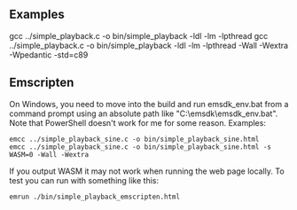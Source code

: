 Examples
--------
gcc ../simple_playback.c -o bin/simple_playback -ldl -lm -lpthread
gcc ../simple_playback.c -o bin/simple_playback -ldl -lm -lpthread -Wall -Wextra -Wpedantic -std=c89
    
Emscripten
----------
On Windows, you need to move into the build and run emsdk_env.bat from a command prompt using an absolute
path like "C:\emsdk\emsdk_env.bat". Note that PowerShell doesn't work for me for some reason. Examples:

    emcc ../simple_playback_sine.c -o bin/simple_playback_sine.html
    emcc ../simple_playback_sine.c -o bin/simple_playback_sine.html -s WASM=0 -Wall -Wextra
    
If you output WASM it may not work when running the web page locally. To test you can run with something
like this:

    emrun ./bin/simple_playback_emscripten.html